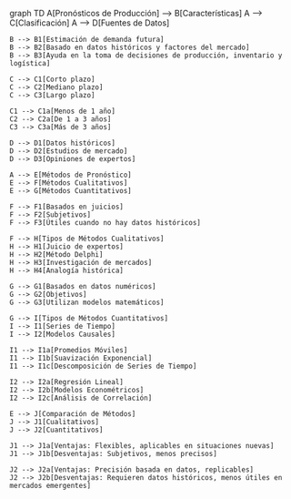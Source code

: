 graph TD
    A[Pronósticos de Producción] --> B[Características]
    A --> C[Clasificación]
    A --> D[Fuentes de Datos]

    B --> B1[Estimación de demanda futura]
    B --> B2[Basado en datos históricos y factores del mercado]
    B --> B3[Ayuda en la toma de decisiones de producción, inventario y logística]

    C --> C1[Corto plazo]
    C --> C2[Mediano plazo]
    C --> C3[Largo plazo]

    C1 --> C1a[Menos de 1 año]
    C2 --> C2a[De 1 a 3 años]
    C3 --> C3a[Más de 3 años]

    D --> D1[Datos históricos]
    D --> D2[Estudios de mercado]
    D --> D3[Opiniones de expertos]

    A --> E[Métodos de Pronóstico]
    E --> F[Métodos Cualitativos]
    E --> G[Métodos Cuantitativos]

    F --> F1[Basados en juicios]
    F --> F2[Subjetivos]
    F --> F3[Útiles cuando no hay datos históricos]

    F --> H[Tipos de Métodos Cualitativos]
    H --> H1[Juicio de expertos]
    H --> H2[Método Delphi]
    H --> H3[Investigación de mercados]
    H --> H4[Analogía histórica]

    G --> G1[Basados en datos numéricos]
    G --> G2[Objetivos]
    G --> G3[Utilizan modelos matemáticos]

    G --> I[Tipos de Métodos Cuantitativos]
    I --> I1[Series de Tiempo]
    I --> I2[Modelos Causales]

    I1 --> I1a[Promedios Móviles]
    I1 --> I1b[Suavización Exponencial]
    I1 --> I1c[Descomposición de Series de Tiempo]

    I2 --> I2a[Regresión Lineal]
    I2 --> I2b[Modelos Econométricos]
    I2 --> I2c[Análisis de Correlación]

    E --> J[Comparación de Métodos]
    J --> J1[Cualitativos]
    J --> J2[Cuantitativos]

    J1 --> J1a[Ventajas: Flexibles, aplicables en situaciones nuevas]
    J1 --> J1b[Desventajas: Subjetivos, menos precisos]

    J2 --> J2a[Ventajas: Precisión basada en datos, replicables]
    J2 --> J2b[Desventajas: Requieren datos históricos, menos útiles en mercados emergentes]

